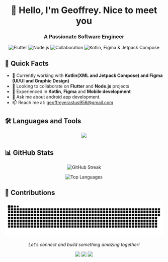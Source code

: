 <h1 align="center">👋 Hello, I'm Geoffrey. Nice to meet you</h1>
<h3 align="center">A Passionate Software Engineer</h3>
<p align="center">
<img src="https://img.shields.io/badge/Focus-Flutter-blue?style=for-the-badge&logo=flutter" alt="Flutter">
<img src="https://img.shields.io/badge/Focus-Node.js-green?style=for-the-badge&logo=node.js" alt="Node.js">
<img src="https://img.shields.io/badge/Open_to-Collaboration-blue?style=for-the-badge&logo=github" alt="Collaboration">
<img src="https://img.shields.io/badge/Also_Work_With-Kotlin_|_Figma_|_Jetpack_Compose-orange?style=for-the-badge&logo=kotlin" alt="Kotlin, Figma & Jetpack Compose">
</p>

## 🚀 Quick Facts

- 🔭 Currently working with **Kotlin(XML and Jetpack Compose) and Figma (UI/UI and Graphic Design)**
- 👯 Looking to collaborate on **Flutter** and **Node.js** projects
- 🌱 Experienced in **Kotlin**, **Figma** and **Mobile development**
- 💬 Ask me about android app development.
- 📫 Reach me at: [geoffreyerastus956@gmail.com](mailto:geoffreyerastus956@gmail.com)

 ## 🛠️ Languages and Tools

<p align="center">
  <img src="https://skillicons.dev/icons?i=python,javascript,typescript,nodejs,bootstrap,css,docker,git,html,postgres,mongo,firebase,kotlin,flutter,figma&perline=9" />
</p>

## 📊 GitHub Stats

<p align="center">
  <img src="https://github-readme-streak-stats.herokuapp.com?user=Jeffkent01coder&theme=radical" alt="GitHub Streak" />
</p>

<p align="center">
  <img src="https://github-readme-stats.vercel.app/api/top-langs/?username=Jeffkent01coder&theme=radical&layout=compact" alt="Top Languages" />
</p>










## 🌱 Contributions

<p align="center">
  <img src="contributions.svg" alt="Contributions Graph" />
</p>

<p align="center">
  <i>Let's connect and build something amazing together!</i>
</p>
<p align="center">
  <a href="https://www.linkedin.com/in/geoffrey-erastus-3a185a214/" target="_blank"><img src="https://img.shields.io/badge/-LinkedIn-0077B5?style=flat-square&logo=Linkedin&logoColor=white"/></a>
  <a href="https://twitter.com/CodexKent" target="_blank"><img src="https://img.shields.io/badge/-Twitter-1DA1F2?style=flat-square&logo=Twitter&logoColor=white"/></a>
  <a href="https://jeff-portifolio.vercel.app/" target="_blank"><img src="https://img.shields.io/badge/-Portfolio-4285F4?style=flat-square&logo=google-chrome&logoColor=white"/></a>
</p>


